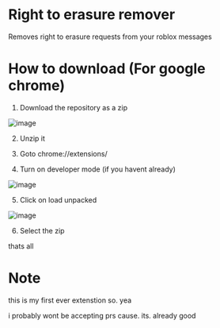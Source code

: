 # Right to erasure remover
Removes right to erasure requests from your roblox messages

# How to download (For google chrome)
1. Download the repository as a zip


![image](https://user-images.githubusercontent.com/102873508/206697922-5c4d2c9d-4701-41cf-bcdf-6a55891a1bb4.png)

2. Unzip it

4. Goto chrome://extensions/

6. Turn on developer mode (if you havent already)


![image](https://user-images.githubusercontent.com/102873508/206697633-7cfb4dca-e434-4f4d-bece-d4be24280a44.png)

5. Click on load unpacked

![image](https://user-images.githubusercontent.com/102873508/206698036-4def068f-64da-43a7-af99-726d4540d43f.png)

6. Select the zip

thats all

# Note
this is my first ever extenstion so. yea

i probably wont be accepting prs cause. its. already good
